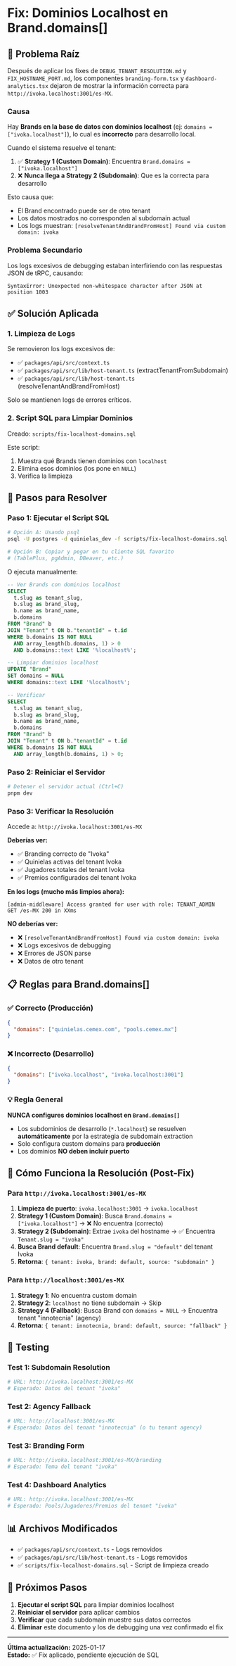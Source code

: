 # Fix: Dominios Localhost en Brand.domains[]

## 🐛 Problema Raíz

Después de aplicar los fixes de `DEBUG_TENANT_RESOLUTION.md` y `FIX_HOSTNAME_PORT.md`, los componentes `branding-form.tsx` y `dashboard-analytics.tsx` dejaron de mostrar la información correcta para `http://ivoka.localhost:3001/es-MX`.

### Causa

Hay **Brands en la base de datos con dominios localhost** (ej: `domains = ["ivoka.localhost"]`), lo cual es **incorrecto** para desarrollo local.

Cuando el sistema resuelve el tenant:
1. ✅ **Strategy 1 (Custom Domain)**: Encuentra `Brand.domains = ["ivoka.localhost"]` 
2. ❌ **Nunca llega a Strategy 2 (Subdomain)**: Que es la correcta para desarrollo

Esto causa que:
- El Brand encontrado puede ser de otro tenant
- Los datos mostrados no corresponden al subdomain actual
- Los logs muestran: `[resolveTenantAndBrandFromHost] Found via custom domain: ivoka`

### Problema Secundario

Los logs excesivos de debugging estaban interfiriendo con las respuestas JSON de tRPC, causando:
```
SyntaxError: Unexpected non-whitespace character after JSON at position 1003
```

## ✅ Solución Aplicada

### 1. Limpieza de Logs

Se removieron los logs excesivos de:
- ✅ `packages/api/src/context.ts`
- ✅ `packages/api/src/lib/host-tenant.ts` (extractTenantFromSubdomain)
- ✅ `packages/api/src/lib/host-tenant.ts` (resolveTenantAndBrandFromHost)

Solo se mantienen logs de errores críticos.

### 2. Script SQL para Limpiar Dominios

Creado: `scripts/fix-localhost-domains.sql`

Este script:
1. Muestra qué Brands tienen dominios con `localhost`
2. Elimina esos dominios (los pone en `NULL`)
3. Verifica la limpieza

## 🚀 Pasos para Resolver

### Paso 1: Ejecutar el Script SQL

```bash
# Opción A: Usando psql
psql -U postgres -d quinielas_dev -f scripts/fix-localhost-domains.sql

# Opción B: Copiar y pegar en tu cliente SQL favorito
# (TablePlus, pgAdmin, DBeaver, etc.)
```

O ejecuta manualmente:

```sql
-- Ver Brands con dominios localhost
SELECT 
  t.slug as tenant_slug,
  b.slug as brand_slug,
  b.name as brand_name,
  b.domains
FROM "Brand" b
JOIN "Tenant" t ON b."tenantId" = t.id
WHERE b.domains IS NOT NULL 
  AND array_length(b.domains, 1) > 0
  AND b.domains::text LIKE '%localhost%';

-- Limpiar dominios localhost
UPDATE "Brand"
SET domains = NULL
WHERE domains::text LIKE '%localhost%';

-- Verificar
SELECT 
  t.slug as tenant_slug,
  b.slug as brand_slug,
  b.name as brand_name,
  b.domains
FROM "Brand" b
JOIN "Tenant" t ON b."tenantId" = t.id
WHERE b.domains IS NOT NULL 
  AND array_length(b.domains, 1) > 0;
```

### Paso 2: Reiniciar el Servidor

```bash
# Detener el servidor actual (Ctrl+C)
pnpm dev
```

### Paso 3: Verificar la Resolución

Accede a: `http://ivoka.localhost:3001/es-MX`

**Deberías ver:**
- ✅ Branding correcto de "Ivoka"
- ✅ Quinielas activas del tenant Ivoka
- ✅ Jugadores totales del tenant Ivoka
- ✅ Premios configurados del tenant Ivoka

**En los logs (mucho más limpios ahora):**
```
[admin-middleware] Access granted for user with role: TENANT_ADMIN
GET /es-MX 200 in XXms
```

**NO deberías ver:**
- ❌ `[resolveTenantAndBrandFromHost] Found via custom domain: ivoka`
- ❌ Logs excesivos de debugging
- ❌ Errores de JSON parse
- ❌ Datos de otro tenant

## 📋 Reglas para Brand.domains[]

### ✅ Correcto (Producción)

```json
{
  "domains": ["quinielas.cemex.com", "pools.cemex.mx"]
}
```

### ❌ Incorrecto (Desarrollo)

```json
{
  "domains": ["ivoka.localhost", "ivoka.localhost:3001"]
}
```

### 💡 Regla General

**NUNCA configures dominios localhost en `Brand.domains[]`**

- Los subdominios de desarrollo (`*.localhost`) se resuelven **automáticamente** por la estrategia de subdomain extraction
- Solo configura custom domains para **producción**
- Los dominios **NO deben incluir puerto**

## 🎯 Cómo Funciona la Resolución (Post-Fix)

### Para `http://ivoka.localhost:3001/es-MX`

1. **Limpieza de puerto**: `ivoka.localhost:3001` → `ivoka.localhost`
2. **Strategy 1 (Custom Domain)**: Busca `Brand.domains = ["ivoka.localhost"]` → ❌ No encuentra (correcto)
3. **Strategy 2 (Subdomain)**: Extrae `ivoka` del hostname → ✅ Encuentra `Tenant.slug = "ivoka"`
4. **Busca Brand default**: Encuentra `Brand.slug = "default"` del tenant Ivoka
5. **Retorna**: `{ tenant: ivoka, brand: default, source: "subdomain" }`

### Para `http://localhost:3001/es-MX`

1. **Strategy 1**: No encuentra custom domain
2. **Strategy 2**: `localhost` no tiene subdomain → Skip
3. **Strategy 4 (Fallback)**: Busca Brand con `domains = NULL` → Encuentra tenant "innotecnia" (agency)
4. **Retorna**: `{ tenant: innotecnia, brand: default, source: "fallback" }`

## 🧪 Testing

### Test 1: Subdomain Resolution

```bash
# URL: http://ivoka.localhost:3001/es-MX
# Esperado: Datos del tenant "ivoka"
```

### Test 2: Agency Fallback

```bash
# URL: http://localhost:3001/es-MX
# Esperado: Datos del tenant "innotecnia" (o tu tenant agency)
```

### Test 3: Branding Form

```bash
# URL: http://ivoka.localhost:3001/es-MX/branding
# Esperado: Tema del tenant "ivoka"
```

### Test 4: Dashboard Analytics

```bash
# URL: http://ivoka.localhost:3001/es-MX
# Esperado: Pools/Jugadores/Premios del tenant "ivoka"
```

## 📊 Archivos Modificados

- ✅ `packages/api/src/context.ts` - Logs removidos
- ✅ `packages/api/src/lib/host-tenant.ts` - Logs removidos
- ✅ `scripts/fix-localhost-domains.sql` - Script de limpieza creado

## 🔄 Próximos Pasos

1. **Ejecutar el script SQL** para limpiar dominios localhost
2. **Reiniciar el servidor** para aplicar cambios
3. **Verificar** que cada subdomain muestre sus datos correctos
4. **Eliminar** este documento y los de debugging una vez confirmado el fix

---

**Última actualización:** 2025-01-17  
**Estado:** ✅ Fix aplicado, pendiente ejecución de SQL
